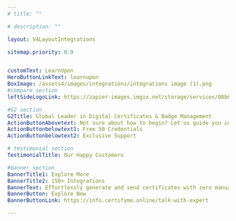 ```yaml
---
# title: ""

# description: ""

layout: V4LayoutIntegrations

sitemap.priority: 0.9


customText: LearnUpon
HeroButtonLinkText: learnupon
BoxImage: /assets4/images/integrations/integrations image (1).png
#compare section
leftSideLogoLink: https://zapier-images.imgix.net/storage/services/08b62b08f549f31866e578113f0a169f.png?auto=format&ixlib=react-9.8.0&fit=crop&q=50&w=60&h=60&dpr=1

#G2 section
G2Title: Global Leader in Digital Certificates & Badge Management
ActionButtonAbovetext: Not sure about how to begin? Let us guide you in the right direction!
ActionButtonbelowtext1: Free 50 Credentials
ActionButtonbelowtext2: Exclusive Support

# testimonial section
TestimonialTitle: Our Happy Customers   

#banner section
BannerTitle1: Explore More
BannerTitle2: 150+ Integrations
BannerText: Effortlessly generate and send certificates with zero manual intervention using the most advanced digital credential management software of 2023.
BannerButton: Explore Now
BannerButtonLink: https://info.certifyme.online/talk-with-expert

---
```


